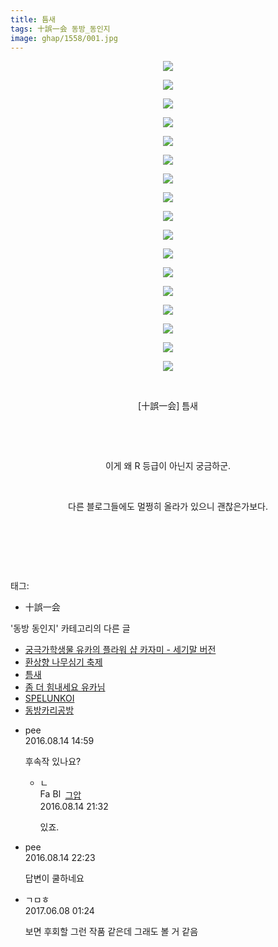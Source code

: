 ```yaml
---
title: 틈새
tags: 十誤一会 동방_동인지
image: ghap/1558/001.jpg
---
```

<div class="article">
<p style="text-align: center; clear: none; float: none;"><img src="{{ site.nasurl }}/ghap/1558/001.jpg"/></p>
<p style="text-align: center; clear: none; float: none;"><img src="{{ site.nasurl }}/ghap/1558/002.jpg"/></p>
<p style="text-align: center; clear: none; float: none;"><img src="{{ site.nasurl }}/ghap/1558/003.jpg"/></p>
<p style="text-align: center; clear: none; float: none;"><img src="{{ site.nasurl }}/ghap/1558/004.jpg"/></p>
<p style="text-align: center; clear: none; float: none;"><img src="{{ site.nasurl }}/ghap/1558/005.jpg"/></p>
<p style="text-align: center; clear: none; float: none;"><img src="{{ site.nasurl }}/ghap/1558/006.jpg"/></p>
<p style="text-align: center; clear: none; float: none;"><img src="{{ site.nasurl }}/ghap/1558/007.jpg"/></p>
<p style="text-align: center; clear: none; float: none;"><img src="{{ site.nasurl }}/ghap/1558/008.jpg"/></p>
<p style="text-align: center; clear: none; float: none;"><img src="{{ site.nasurl }}/ghap/1558/009.jpg"/></p>
<p style="text-align: center; clear: none; float: none;"><img src="{{ site.nasurl }}/ghap/1558/010.jpg"/></p>
<p style="text-align: center; clear: none; float: none;"><img src="{{ site.nasurl }}/ghap/1558/011.jpg"/></p>
<p style="text-align: center; clear: none; float: none;"><img src="{{ site.nasurl }}/ghap/1558/012.jpg"/></p>
<p style="text-align: center; clear: none; float: none;"><img src="{{ site.nasurl }}/ghap/1558/013.jpg"/></p>
<p style="text-align: center; clear: none; float: none;"><img src="{{ site.nasurl }}/ghap/1558/014.jpg"/></p>
<p style="text-align: center; clear: none; float: none;"><img src="{{ site.nasurl }}/ghap/1558/015.jpg"/></p>
<p style="text-align: center; clear: none; float: none;"><img src="{{ site.nasurl }}/ghap/1558/016.jpg"/></p>
<p style="text-align: center; clear: none; float: none;"><img src="{{ site.nasurl }}/ghap/1558/017.jpg"/></p>
<p style="text-align: center; clear: none; float: none;"><br/></p>
<p style="text-align: center; clear: none; float: none;">[十誤一会] 틈새</p>
<p style="text-align: center; clear: none; float: none;"><br/></p>
<p style="text-align: center; clear: none; float: none;"><br/></p>
<p style="text-align: center; clear: none; float: none;">이게 왜 R 등급이 아닌지 궁금하군.</p>
<p style="text-align: center; clear: none; float: none;"><br/></p>
<p style="text-align: center; clear: none; float: none;">다른 블로그들에도 멀쩡히 올라가 있으니 괜찮은가보다.</p>
<p style="text-align: center; clear: none; float: none;"><br/></p>
<p style="text-align: center; clear: none; float: none;"><br/></p>
<p><br/></p>
</div><div class="tagTrail">
<p>태그: </p>
<ul>
<li>十誤一会</li>
</ul>
</div><div class="another">
<p>'동방 동인지' 카테고리의 다른 글</p>
<ul>
<li><a href="/2016-08-14-ghap_1560">궁극가학생물 유카의 플라워 샵 카자미 - 세기말 버전</a></li>
<li><a href="/2016-08-14-ghap_1559">환상향 나무심기 축제</a></li>
<li><a href="/2016-08-14-ghap_1558">틈새</a></li>
<li><a href="/2016-08-13-ghap_1557">좀 더 힘내세요 유카님</a></li>
<li><a href="/2016-08-13-ghap_1556">SPELUNKOI</a></li>
<li><a href="/2016-08-13-ghap_1555">동방카리공방</a></li>
</ul>
</div><div class="cb_module cb_fluid">
<div class="cb_wrt cb_profile">
<div class="comment">
<ul>
<li class="cb_thumb_off" id="comment14781247">
<div class="cb_comment_area">
<div class="cb_info_area">
<div class="cb_section">
<span class="cb_nick_name">pee</span>
</div>
<div class="cb_section">
<span class="cb_date">2016.08.14 14:59 </span>
</div>
</div>
<div class="cb_dsc_comment">
<p class="cb_dsc">
											후속작 있나요?
										</p>
</div>
<ul>
<li class="cb_thumb_off" id="comment14781578">
<span class="cb_bu_subnode">ㄴ</span>
<div class="cb_comment_area">
<div class="cb_info_area">
<div class="cb_section">
<span class="cb_nick_name"><img alt="Favicon of https://ghaptouhou.tistory.com" height="16" onerror="this.onerror=null;this.parentNode.removeChild(this)" src="https://ghaptouhou.tistory.com/favicon.ico" width="16"/> <img alt="BlogIcon" height="16" onerror="this.parentNode.removeChild(this)" src="https://ghaptouhou.tistory.com/index.gif" width="16"/> <a href="https://ghaptouhou.tistory.com" onclick="return openLinkInNewWindow(this)"> 그압</a><span class="tistoryProfileLayerTrigger" onclick='TistoryProfile.show(event, this, {"title":"\uc800\uae30 \uc774\uac70 \ub098\uc911\uc5d0 \uc218\uc815 \uac00\ub2a5\ud558\ub098\uc694","url":"https:\/\/ghap.tistory.com","nickname":"\uadf8\uc555","items":[]}); return false;'></span></span>
</div>
<div class="cb_section">
<span class="cb_date">2016.08.14 21:32 </span>
</div>
</div>
<div class="cb_dsc_comment">
<p class="cb_dsc">
																있죠.
															</p>
</div>
</div>
</li>
</ul>
</div></li>
<li class="cb_thumb_off" id="comment14781654">
<div class="cb_comment_area">
<div class="cb_info_area">
<div class="cb_section">
<span class="cb_nick_name">pee</span>
</div>
<div class="cb_section">
<span class="cb_date">2016.08.14 22:23 </span>
</div>
</div>
<div class="cb_dsc_comment">
<p class="cb_dsc">
											답변이 쿨하네요
										</p>
</div>
</div></li>
<li class="cb_thumb_off" id="comment15008485">
<div class="cb_comment_area">
<div class="cb_info_area">
<div class="cb_section">
<span class="cb_nick_name">ㄱㅁㅎ</span>
</div>
<div class="cb_section">
<span class="cb_date">2017.06.08 01:24 </span>
</div>
</div>
<div class="cb_dsc_comment">
<p class="cb_dsc">
											보면 후회할 그런 작품 같은데 그래도 볼 거 같음
										</p>
</div>
</div></li>
</ul>
</div>
</div><!-- commentList close -->
</div>